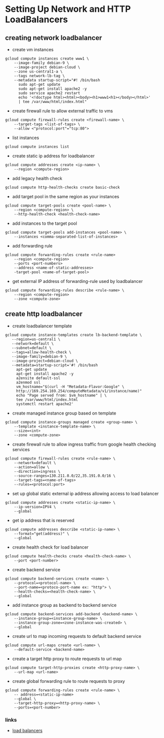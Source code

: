 # Setting Up Network and HTTP LoadBalancers

## creating network loadbalancer
- create vm instances
```console
gcloud compute instances create www1 \
    --image-family debian-9 \
    --image-project debian-cloud \
    --zone us-central1-a \
    --tags network-lb-tag \
    --metadata startup-script="#! /bin/bash
      sudo apt-get update
      sudo apt-get install apache2 -y
      sudo service apache2 restart
      echo '<!doctype html><html><body><h1>www1<h1></body></html>'
      | tee /var/www/html/index.html"
```

- create firewall rule to allow external traffic to vms
```console
gcloud compute firewall-rules create <firewall-name> \
    --target-tags <list-of-tags> \
    --allow <"protocol:port"="tcp:80">
```

- list instances
```console
gcloud compute instances list
```

- create static ip address for loadbalancer
```console
gcloud compute addresses create <ip-name> \
    --region <compute-region>
```

- add legacy health check
```console
gcloud compute http-health-checks create basic-check
```

- add target pool in the same region as your instances
```console
gcloud compute target-pools create <pool-name> \
    --region <compute-region> \
    --http-health-check <health-check-name>
```

- add instances to the target pool
```console
gcloud compute target-pools add-instances <pool-name> \
    --instances <comma-separated-list-of-instances>
```

- add forwarding rule
```console
gcloud compute forwarding-rules create <rule-name>
    --region <compute-region>
    --ports <port-numbers>
    --address <name-of-static-addresses>
    -target-pool <name-of-target-pool>
```

- get external IP address of forwarding-rule used by loadbalancer
```console
gcloud compute forwarding-rules describe <rule-name> \
    --region <compute-region>
    --zone <compute-zone>
```

## create http loadbalancer
- create loadbalancer template
```console
gcloud compute instance-templates create lb-backend-template \
   --region=us-central1 \
   --network=default \
   --subnet=default \
   --tags=allow-health-check \
   --image-family=debian-9 \
   --image-project=debian-cloud \
   --metadata=startup-script='#! /bin/bash
     apt-get update
     apt-get install apache2 -y
     a2ensite default-ssl
     a2enmod ssl
     vm_hostname="$(curl -H "Metadata-Flavor:Google" \
     http://169.254.169.254/computeMetadata/v1/instance/name)"
     echo "Page served from: $vm_hostname" | \
     tee /var/www/html/index.html
     systemctl restart apache2'
```

- create managed instance group based on template
```console
gcloud compute instance-groups managed create <group-name> \
    --template <instance-template-name> \
    --size=<int>
    --zone <compute-zone>
```

- create firewall rule to allow ingress traffic from google health checking services
```console
gcloud compute firewall-rules create <rule-name> \
    --network=default \
    --action=allow \
    --direction=ingress \
    --source-ranges=130.211.0.0/22,35.191.0.0/16 \
    --target-tags=<name-of-tags>
    --rules=<protocol:port>
```

- set up global static external ip address allowing access to load balancer
```console
gcloud compute addresses create <static-ip-name> \
    --ip-version=IPV4 \
    --global
```

- get ip address that is reserved
```console
gcloud compute addresses describe <static-ip-name> \
    --format="get(address)" \
    --global
```

- create health check for load balancer
```console
gcloud compute health-checks create <health-check-name> \
    --port <port-number>
```

- create backend service
```console
gcloud compute backend-services create <name> \
    --protocol=<protocol-name> \
    --port-name=<protoco-port-name ex: "http"> \
    --health-checks=<health-check-name> \
    --global
```

- add instance group as backend to backend service
```console
gcloud compute backend-services add-backend <backend-name> \
    --instance-group=<instance-group-name> \
    --instance-group-zone=<zone-instance-was-created> \
    --global
```

- create url to map incoming requests to default backend service
```console
gcloud compute url-maps create <url-name> \
    --default-service <backend-name>
```

- create a target http proxy to route requests to url map
```console
gcloud compute target-http-proxies create <http-proxy-name> \
    --url-map <url-name>
```

- create global forwarding rule to route requests to proxy
```console
gcloud compute forwarding-rules create <rule-name> \
    -- address=<static-ip-name>
    --global \
    --target-http-proxy=<http-proxy-name> \
    --ports=<port-number>
```

### links
- [load balancers](https://cloud.google.com/load-balancing/docs/network)